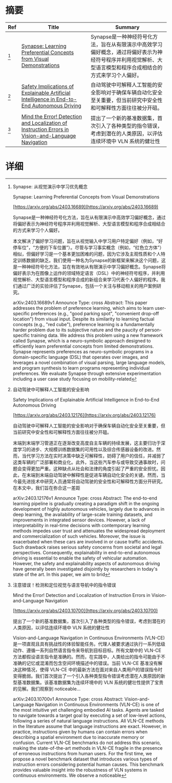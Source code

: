 # 摘要

| Ref | Title | Summary |
| --- | --- | --- |
| [^1] | [Synapse: Learning Preferential Concepts from Visual Demonstrations](https://arxiv.org/abs/2403.16689) | Synapse是一种神经符号化方法，旨在从有限演示中高效学习偏好概念，通过将偏好表示为神经符号程序并利用视觉解析、大型语言模型和程序合成相结合的方式来学习个人偏好。 |
| [^2] | [Safety Implications of Explainable Artificial Intelligence in End-to-End Autonomous Driving](https://arxiv.org/abs/2403.12176) | 自动驾驶中可解释人工智能的安全影响对于确保车辆自动化安全至关重要，但当前研究中安全性和可解释性方面往往被分开砠。 |
| [^3] | [Mind the Error! Detection and Localization of Instruction Errors in Vision-and-Language Navigation](https://arxiv.org/abs/2403.10700) | 提出了一个新的基准数据集，首次引入了各种类型的指令错误，考虑到潜在的人类原因，以评估连续环境中 VLN 系统的健壮性 |

# 详细

[^1]: Synapse: 从视觉演示中学习优先概念

    Synapse: Learning Preferential Concepts from Visual Demonstrations

    [https://arxiv.org/abs/2403.16689](https://arxiv.org/abs/2403.16689)

    Synapse是一种神经符号化方法，旨在从有限演示中高效学习偏好概念，通过将偏好表示为神经符号程序并利用视觉解析、大型语言模型和程序合成相结合的方式来学习个人偏好。

    

    本文解决了偏好学习问题，旨在从视觉输入中学习用户特定偏好（例如，“好停车位”，“方便的下车位置”）。尽管与学习事实概念（例如，“红色立方体”）相似，但偏好学习是一个基本更加困难的问题，因为它涉及主观性质和个人特定训练数据的缺乏。我们使用一种名为Synapse的新框架来解决这个问题，这是一种神经符号化方法，旨在有效地从有限演示中学习偏好概念。Synapse将偏好表示为在图像上运作的领域特定语言（DSL）中的神经符号程序，并利用视觉解析、大型语言模型和程序合成的新组合来学习代表个人偏好的程序。我们通过广泛的实验评估了Synapse，包括一个关注与移动相关的用户案例研究。

    arXiv:2403.16689v1 Announce Type: cross  Abstract: This paper addresses the problem of preference learning, which aims to learn user-specific preferences (e.g., "good parking spot", "convenient drop-off location") from visual input. Despite its similarity to learning factual concepts (e.g., "red cube"), preference learning is a fundamentally harder problem due to its subjective nature and the paucity of person-specific training data. We address this problem using a new framework called Synapse, which is a neuro-symbolic approach designed to efficiently learn preferential concepts from limited demonstrations. Synapse represents preferences as neuro-symbolic programs in a domain-specific language (DSL) that operates over images, and leverages a novel combination of visual parsing, large language models, and program synthesis to learn programs representing individual preferences. We evaluate Synapse through extensive experimentation including a user case study focusing on mobility-related
    
[^2]: 自动驾驶中可解释人工智能的安全影响

    Safety Implications of Explainable Artificial Intelligence in End-to-End Autonomous Driving

    [https://arxiv.org/abs/2403.12176](https://arxiv.org/abs/2403.12176)

    自动驾驶中可解释人工智能的安全影响对于确保车辆自动化安全至关重要，但当前研究中安全性和可解释性方面往往被分开砠。

    

    末端到末端学习管道正在逐渐改变高度自主车辆的持续发展，这主要归功于深度学习的进步、大规模训练数据集的可用性以及综合传感器设备的改进。然而，当代学习方法在实时决策中缺乏可解释性，妨碍了用户的信任，并减弱了这类车辆的广泛部署和商业化。此外，当这些汽车参与或导致交通事故时，问题会变得更加严重。这种缺点从社会和法律的角度引起了严重的安全担忧。因此，在末端到末端自动驾驶中解释性是促进车辆自动化安全的关键。然而，当今最先进技术中研究人员通常将自动驾驶的安全性和可解释性方面分开研究。在本文中，我们旨在弥合这一差距

    arXiv:2403.12176v1 Announce Type: cross  Abstract: The end-to-end learning pipeline is gradually creating a paradigm shift in the ongoing development of highly autonomous vehicles, largely due to advances in deep learning, the availability of large-scale training datasets, and improvements in integrated sensor devices. However, a lack of interpretability in real-time decisions with contemporary learning methods impedes user trust and attenuates the widespread deployment and commercialization of such vehicles. Moreover, the issue is exacerbated when these cars are involved in or cause traffic accidents. Such drawback raises serious safety concerns from societal and legal perspectives. Consequently, explainability in end-to-end autonomous driving is essential to enable the safety of vehicular automation. However, the safety and explainability aspects of autonomous driving have generally been investigated disjointly by researchers in today's state of the art. In this paper, we aim to brid
    
[^3]: 注意错误！检测和定位视觉与语言导航中的指令错误

    Mind the Error! Detection and Localization of Instruction Errors in Vision-and-Language Navigation

    [https://arxiv.org/abs/2403.10700](https://arxiv.org/abs/2403.10700)

    提出了一个新的基准数据集，首次引入了各种类型的指令错误，考虑到潜在的人类原因，以评估连续环境中 VLN 系统的健壮性

    

    Vision-and-Language Navigation in Continuous Environments (VLN-CE) 是一项直观且具有挑战性的体验智能任务。代理人被要求通过执行一系列低级动作、遵循一系列自然语言指令来导航到目标目标。所有文献中的 VLN-CE 方法都假设语言指令是准确的。然而，在实践中，人类给出的指令可能由于不准确的记忆或混淆而包含空间环境描述中的错误。当前 VLN-CE 基准没有解决这种情况，使得 VLN-CE 中的最新方法在面对来自人类用户的错误指令时变得脆弱。我们首次提出了一个引入各种类型指令错误考虑潜在人类原因的新型基准数据集。该基准数据集为连续环境中的 VLN 系统的健壮性提供了宝贵的见解。我们观察到 noticeable...

    arXiv:2403.10700v1 Announce Type: cross  Abstract: Vision-and-Language Navigation in Continuous Environments (VLN-CE) is one of the most intuitive yet challenging embodied AI tasks. Agents are tasked to navigate towards a target goal by executing a set of low-level actions, following a series of natural language instructions. All VLN-CE methods in the literature assume that language instructions are exact. However, in practice, instructions given by humans can contain errors when describing a spatial environment due to inaccurate memory or confusion. Current VLN-CE benchmarks do not address this scenario, making the state-of-the-art methods in VLN-CE fragile in the presence of erroneous instructions from human users. For the first time, we propose a novel benchmark dataset that introduces various types of instruction errors considering potential human causes. This benchmark provides valuable insight into the robustness of VLN systems in continuous environments. We observe a noticeable 
    

